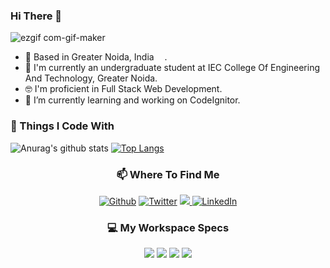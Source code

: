 ### Hi There 👋

<!-- <h3>Hey, nice to see you.</h3> -->

![ezgif com-gif-maker](https://user-images.githubusercontent.com/54449601/100186169-7f311180-2f0b-11eb-8abc-316061eb9678.gif)


- 📍 Based in Greater Noida, India <img src="https://github.com/chitrank0614/chitrank0614/blob/master/images/india.svg" width="13"/>.
- 🏢 I'm currently an undergraduate student at IEC College Of Engineering And Technology, Greater Noida.
- 🤓 I'm proficient in Full Stack Web Development.
- 🌱 I’m currently learning and working on CodeIgnitor.

<h3>🔧 Things I Code With</h3>



![Anurag's github stats](https://github-readme-stats.vercel.app/api?username=siddharthsonii&show_icons=true&hide=issues)
[![Top Langs](https://github-readme-stats.vercel.app/api/top-langs/?username=siddharthsonii&layout=compact)](https://github.com/anuraghazra/github-readme-stats)

<h3 align='center'>📫 Where To Find Me</h3>
<p align='center'>
  <a href="https://github.com/siddharthsonii" target="_blank"><img alt="Github" src="https://img.shields.io/badge/GitHub-%2312100E.svg?&style=for-the-badge&logo=Github&logoColor=white" /></a> 
  <a href="https://twitter.com/siddharthsonii" target="_blank"><img alt="Twitter" src="https://img.shields.io/badge/twitter-%231DA1F2.svg?&style=for-the-badge&logo=twitter&logoColor=white" /></a>
    <a href="https://instagram.com/siddharthsonii">
    <img src="https://img.shields.io/badge/instagram-%23E4405F.svg?&style=for-the-badge&logo=instagram&logoColor=white" />        
  </a>
  <a href="https://www.linkedin.com/in/siddharth-soni-b1ab99147" target="_blank"><img alt="LinkedIn" src="https://img.shields.io/badge/linkedin-%230077B5.svg?&style=for-the-badge&logo=linkedin&logoColor=white" /></a> 
</p>
<h3 align='center'>💻 My Workspace Specs</h3>
<p align='center'>
  <img src="https://img.shields.io/badge/OS-Windows_10-informational?style=for-the-badge&logo=windows&logoColor=white" />
  <img src="https://img.shields.io/badge/intel-core%20i5%208th-%230071C5.svg?&style=for-the-badge&logo=intel&logoColor=white" />
  <img src="https://img.shields.io/badge/RAM-8GB-%230071C5.svg?&style=for-the-badge&logo=ram&logoColor=white" />
  <img src="https://img.shields.io/badge/nvidia-gtx%201050%20ti-%2376B900.svg?&style=for-the-badge&logo=nvidia&logoColor=white" />
</p>


